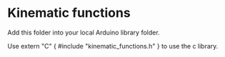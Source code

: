 # Kinematic functions 

Add this folder into your local Arduino library folder.

Use 
extern "C" {
  #include "kinematic_functions.h"
}
to use the c library.